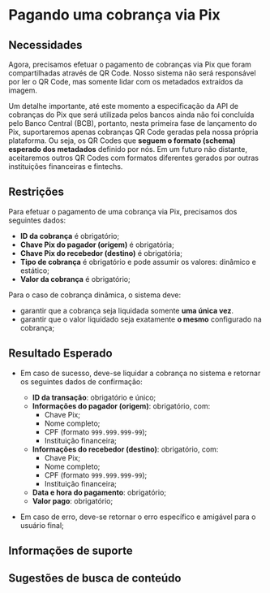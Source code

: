 # Pagando uma cobrança via Pix

## Necessidades

Agora, precisamos efetuar o pagamento de cobranças via Pix que foram compartilhadas através de QR Code. Nosso sistema não será responsável por ler o QR Code, mas somente lidar com os metadados extraídos da imagem.

Um detalhe importante, até este momento a especificação da API de cobranças do Pix que será utilizada pelos bancos ainda não foi concluída pelo Banco Central (BCB), portanto, nesta primeira fase de lançamento do Pix, suportaremos apenas cobranças QR Code geradas pela nossa própria plataforma. Ou seja, os QR Codes que **seguem o formato (schema) esperado dos metadados** definido por nós. Em um futuro não distante, aceitaremos outros QR Codes com formatos diferentes gerados por outras instituições financeiras e fintechs.
   
## Restrições

Para efetuar o pagamento de uma cobrança via Pix, precisamos dos seguintes dados:

- **ID da cobrança** é obrigatório;
- **Chave Pix do pagador (origem)** é obrigatória;
- **Chave Pix do recebedor (destino)** é obrigatória;
- **Tipo de cobrança** é obrigatório e pode assumir os valores: dinâmico e estático;
- **Valor da cobrança** é obrigatório;

Para o caso de cobrança dinâmica, o sistema deve:
  - garantir que a cobrança seja liquidada somente **uma única vez**.
  - garantir que o valor liquidado seja exatamente **o mesmo** configurado na cobrança;

## Resultado Esperado

- Em caso de sucesso, deve-se liquidar a cobrança no sistema e retornar os seguintes dados de confirmação:
  - **ID da transação**: obrigatório e único;
  - **Informações do pagador (origem)**: obrigatório, com:
    - Chave Pix;
    - Nome completo;
    - CPF (formato `999.999.999-99`);
    - Instituição financeira;
  - **Informações do recebedor (destino)**: obrigatório, com:
    - Chave Pix;
    - Nome completo;
    - CPF (formato `999.999.999-99`);
    - Instituição financeira;
  - **Data e hora do pagamento**: obrigatório;
  - **Valor pago**: obrigatório;

- Em caso de erro, deve-se retornar o erro específico e amigável para o usuário final;

## Informações de suporte

## Sugestões de busca de conteúdo